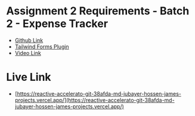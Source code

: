 # Assignment 2 Requirements - Batch 2 - Expense Tracker

-   [Github Link](https://github.com/Learn-with-Sumit/rnext/tree/assignment-2-batch-2)
-   [Tailwind Forms Plugin](https://tailwindcss.com/docs/plugins#forms)
-   [Video Link](https://learnwithsumit.com/rnext/courses/rnext/assignment-2-requirements-batch-2-expense-tracker)

# Live Link

-   [https://reactive-accelerato-git-38afda-md-jubayer-hossen-james-projects.vercel.app/](https://reactive-accelerato-git-38afda-md-jubayer-hossen-james-projects.vercel.app/)
